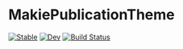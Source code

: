 # MakiePublicationTheme

[![Stable](https://img.shields.io/badge/docs-stable-blue.svg)](https://kimauth.github.io/MakiePublicationTheme.jl/stable/)
[![Dev](https://img.shields.io/badge/docs-dev-blue.svg)](https://kimauth.github.io/MakiePublicationTheme.jl/dev/)
[![Build Status](https://github.com/kimauth/MakiePublicationTheme.jl/actions/workflows/CI.yml/badge.svg?branch=main)](https://github.com/kimauth/MakiePublicationTheme.jl/actions/workflows/CI.yml?query=branch%3Amain)
